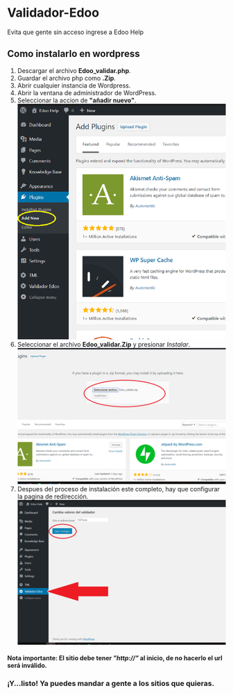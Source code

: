 # Validador-Edoo
Evita que gente sin acceso ingrese a Edoo Help
## Como instalarlo en wordpress
1. Descargar el archivo __Edoo_validar.php__.
2. Guardar el archivo php como **.Zip**.
3. Abrir cualquier instancia de Wordpress.
4. Abrir la ventana de administrador de WordPress.
5. Seleccionar la accion de **"añadir nuevo"**.      
![](/Nuevo.png) 
6. Seleccionar el archivo **Edoo_validar.Zip** y presionar _Instalar_.      
![](/Instalar2.png)
7. Despues del proceso de instalación este completo, hay que configurar la pagina de redirección.      
![](/Instalar.png)            
#### **Nota importante**: El sitio debe tener _"http://"_ al inicio, de no hacerlo el url será inválido. ####
### ¡Y...listo! Ya puedes mandar a gente a los sitios que quieras. ###
